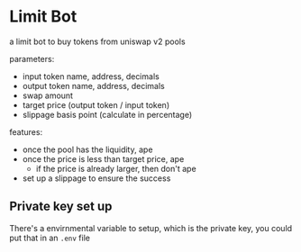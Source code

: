 # Limit Bot

a limit bot to buy tokens from uniswap v2 pools

parameters:

- input token name, address, decimals
- output token name, address, decimals
- swap amount
- target price (output token / input token)
- slippage basis point (calculate in percentage)

features:

- once the pool has the liquidity, ape
- once the price is less than target price, ape
  - if the price is already larger, then don't ape
- set up a slippage to ensure the success

## Private key set up

There's a envirnmental variable to setup, which is the private key, you could put that in an `.env` file
